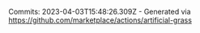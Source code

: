 Commits: 2023-04-03T15:48:26.309Z - Generated via https://github.com/marketplace/actions/artificial-grass
<br>
